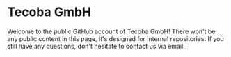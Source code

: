# Tecoba GmbH

Welcome to the public GitHub account of Tecoba GmbH! There won't be any public content in this page, it's designed for internal repositories. If you still have any questions, don't hesitate to contact us via email!
